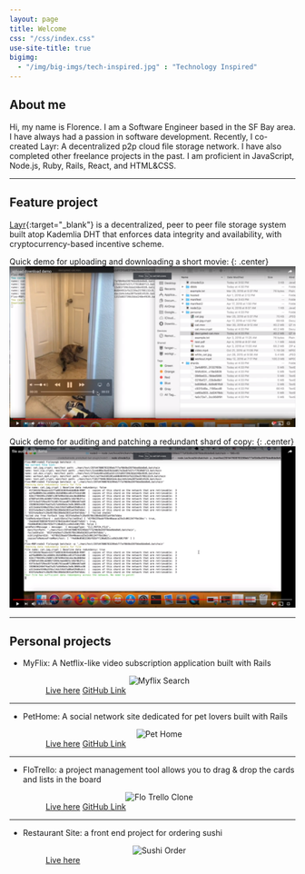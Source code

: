 ```yaml
---
layout: page
title: Welcome
css: "/css/index.css"
use-site-title: true
bigimg:
  - "/img/big-imgs/tech-inspired.jpg" : "Technology Inspired"
---
```


## About me
Hi, my name is Florence. I am a Software Engineer based in the SF Bay area. I have always had a passion in software development. Recently, I co-created Layr: A decentralized p2p cloud file storage network. I have also completed other freelance projects in the past. I am proficient in JavaScript, Node.js, Ruby, Rails, React, and HTML&CSS. 

---

## Feature project
[Layr](https://layr-team.github.io/layr-project/){:target="_blank"} is a decentralized, peer to peer file storage system built atop Kademlia DHT that enforces data integrity and availability, with cryptocurrency-based incentive scheme.

Quick demo for uploading and downloading a short movie:
{: .center}
[![Upload Download Process](/img/demo1.png)](https://youtu.be/YzmQs0NmmT4)

Quick demo for auditing and patching a redundant shard of copy:
{: .center}
[![Audit Patch Process](/img/demo2.png)](https://youtu.be/O-ieq6v0SHU)

---

## Personal projects

* MyFlix: A Netflix-like video subscription application built with Rails
  <figure>
    <center>
      <img src="https://s26.postimg.cc/5g9ewmrmx/myflix_search_page.jpg" alt="Myflix Search" />
    </center>
    <figcaption>
      <a href="https://flo-myflix.herokuapp.com/" target='_blank'>Live here</a>
      <a href="https://github.com/floalex/flo-myflix" target='_blank'>GitHub Link</a>
    </figcaption>
  </figure>
---

* PetHome: A social network site dedicated for pet lovers built with Rails
  <figure>
    <center>
      <img src="https://s26.postimg.cc/k6z4xef49/Pethome.jpg" alt="Pet Home" />
    </center>
    <figcaption>
      <a href="https://pethome.herokuapp.com/" target='_blank'>Live here</a>
      <a href="https://github.com/floalex/pet-home" target='_blank'>GitHub Link</a>
    </figcaption>
  </figure>
---

* FloTrello: a project management tool allows you to drag & drop the cards and lists in the board
  <figure>
    <center>
      <img src="https://s26.postimg.cc/bopot1dqh/Trelloclone_App.jpg" alt="Flo Trello Clone" />
    </center>
    <figcaption>
      <a href="https://flo-trelloclone.herokuapp.com" target='_blank'>Live here</a>
      <a href="https://github.com/floalex/flotrelloclone" target='_blank'>GitHub Link</a>
    </figcaption>
  </figure>
---

* Restaurant Site: a front end project for ordering sushi
  <figure>
    <center>
      <img src="https://s26.postimg.cc/uh1jwmhuh/Sushi_Web_App.jpg" alt="Sushi Order" />
    </center>
    <figcaption>
      <a href="https://flo-restaurantmenu.herokuapp.com" target='_blank'>Live here</a>
    </figcaption>
  </figure>
